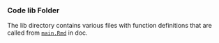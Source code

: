 ### Code lib Folder

The lib directory contains various files with function definitions that are called from [`main.Rmd`](https://github.com/ginnyqg/image-classification/blob/master/doc/main.Rmd) in doc.
